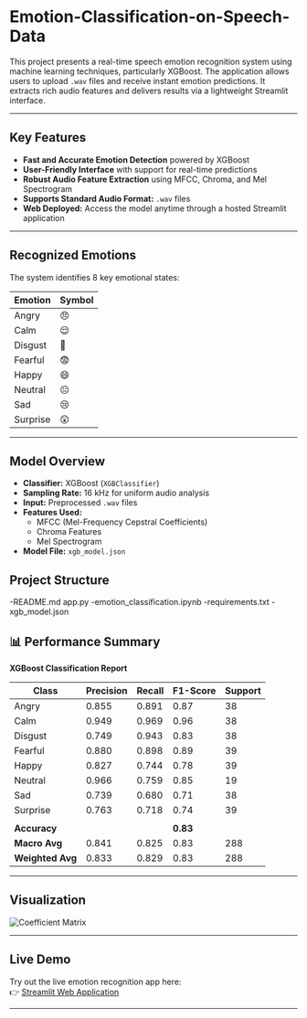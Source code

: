 # Emotion-Classification-on-Speech-Data

This project presents a real-time speech emotion recognition system using machine learning techniques, particularly XGBoost. The application allows users to upload `.wav` files and receive instant emotion predictions. It extracts rich audio features and delivers results via a lightweight Streamlit interface.

---

##  Key Features

- **Fast and Accurate Emotion Detection** powered by XGBoost  
- **User-Friendly Interface** with support for real-time predictions  
- **Robust Audio Feature Extraction** using MFCC, Chroma, and Mel Spectrogram  
- **Supports Standard Audio Format:** `.wav` files  
- **Web Deployed:** Access the model anytime through a hosted Streamlit application  

---

##  Recognized Emotions

The system identifies 8 key emotional states:

| Emotion   | Symbol |
|-----------|--------|
| Angry     | 😠     |
| Calm      | 😌     |
| Disgust   | 🤢     |
| Fearful   | 😨     |
| Happy     | 😄     |
| Neutral   | 😐     |
| Sad       | 😢     |
| Surprise  | 😲     |

---

##  Model Overview

- **Classifier:** XGBoost (`XGBClassifier`)  
- **Sampling Rate:** 16 kHz for uniform audio analysis  
- **Input:** Preprocessed `.wav` files  
- **Features Used:**
  - MFCC (Mel-Frequency Cepstral Coefficients)
  - Chroma Features
  - Mel Spectrogram  
- **Model File:** `xgb_model.json`



## Project Structure

-README.md
app.py
-emotion_classification.ipynb
-requirements.txt
-xgb_model.json


## 📊 Performance Summary

**XGBoost Classification Report**

| Class     | Precision | Recall | F1-Score | Support |
|-----------|-----------|--------|----------|---------|
| Angry     | 0.855     | 0.891  | 0.87     | 38      |
| Calm      | 0.949     | 0.969  | 0.96     | 38      |
| Disgust   | 0.749     | 0.943  | 0.83     | 38      |
| Fearful   | 0.880     | 0.898  | 0.89     | 39      |
| Happy     | 0.827     | 0.744  | 0.78     | 39      |
| Neutral   | 0.966     | 0.759  | 0.85     | 19      |
| Sad       | 0.739     | 0.680  | 0.71     | 38      |
| Surprise  | 0.763     | 0.718  | 0.74     | 39      |
|           |           |        |          |         |
| **Accuracy**     |        |        | **0.83**  |         |
| **Macro Avg**    | 0.841  | 0.825  | 0.83     | 288     |
| **Weighted Avg** | 0.833  | 0.829  | 0.83     | 288     |

---

## Visualization

![Coefficient Matrix](https://github.com/user-attachments/assets/f168cd39-6732-4acc-a3d8-2ef6269bd671)

---

## Live Demo

Try out the live emotion recognition app here:  
👉 [Streamlit Web Application](https://emotion-classification-on-speech-data-hkmoc3ngvfhkk47jsmxu2u.streamlit.app/)

---
